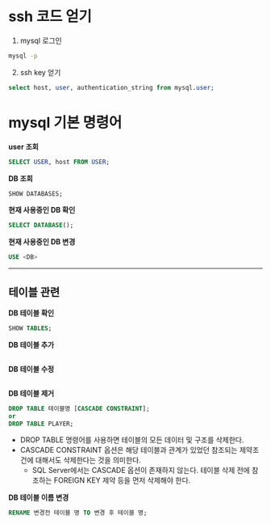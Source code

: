 # ssh 코드 얻기
1. mysql 로그인
```bash
mysql -p
```
2. ssh key 얻기
```sql
select host, user, authentication_string from mysql.user;
```

# mysql 기본 명령어
**user 조회**
```sql
SELECT USER, host FROM USER;
```

**DB 조회**
```sql
SHOW DATABASES;
```

**현재 사용중인 DB 확인**
```sql
SELECT DATABASE();
```

**현재 사용중인 DB 변경**
```sql
USE <DB>
```

---
## 테이블 관련
**DB 테이블 확인**
```sql
SHOW TABLES;
```

**DB 테이블 추가**
```sql

```
**DB 테이블 수정**
```sql

```

**DB 테이블 제거**
```sql
DROP TABLE 테이블명 [CASCADE CONSTRAINT];
or
DROP TABLE PLAYER;
```
- DROP TABLE 명령어를 사용하면 테이블의 모든 데이터 및 구조를 삭제한다.
- CASCADE CONSTRAINT 옵션은 해당 테이블과 관계가 있었던 참조되는 제약조건에 대해서도 삭제한다는 것을 의미한다. 
    - SQL Server에서는 CASCADE 옵션이 존재하지 않는다. 테이블 삭제 전에 참조하는 FOREIGN KEY 제약 등을 먼저 삭제해야 한다.


**DB 테이블 이름 변경**
```sql
RENAME 변경전 테이블 명 TO 변경 후 테이블 명;
```
